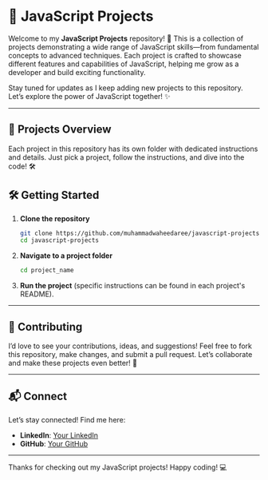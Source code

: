 # 🚀 JavaScript Projects

Welcome to my **JavaScript Projects** repository! 🎉 This is a collection of projects demonstrating a wide range of JavaScript skills—from fundamental concepts to advanced techniques. Each project is crafted to showcase different features and capabilities of JavaScript, helping me grow as a developer and build exciting functionality.

Stay tuned for updates as I keep adding new projects to this repository. Let’s explore the power of JavaScript together! ✨

---

## 📂 Projects Overview

Each project in this repository has its own folder with dedicated instructions and details. Just pick a project, follow the instructions, and dive into the code! 🛠️

## 🛠️ Getting Started

1. **Clone the repository**  
   ```bash
   git clone https://github.com/muhammadwaheedaree/javascript-projects.git
   cd javascript-projects
   ```

2. **Navigate to a project folder**  
   ```bash
   cd project_name
   ```

3. **Run the project** (specific instructions can be found in each project's README).

---

## 🤝 Contributing

I’d love to see your contributions, ideas, and suggestions! Feel free to fork this repository, make changes, and submit a pull request. Let’s collaborate and make these projects even better! 🌟

---

## 📬 Connect

Let’s stay connected! Find me here:

- **LinkedIn**: [Your LinkedIn](https://www.linkedin.com/in/muhammadwaheedaree/)
- **GitHub**: [Your GitHub](https://github.com/muhammadwaheedaree)

---

Thanks for checking out my JavaScript projects! Happy coding! 💻
